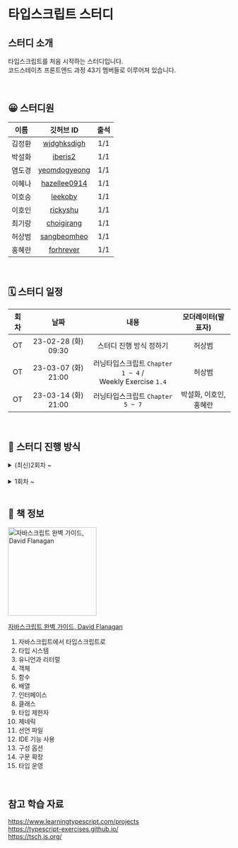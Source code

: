 # 타입스크립트 스터디

## 스터디 소개

타입스크립트를 처음 시작하는 스터디입니다.  
코드스테이츠 프론트엔드 과정 43기 멤버들로 이루어져 있습니다.

<br>

## 😀 스터디원

|  이름  |                    깃허브 ID                    | 출석 |
| :----: | :---------------------------------------------: | :--: |
| 김정환 |  [wjdghksdigh](https://github.com/wjdghksdigh)  | 1/1  |
| 박설화 |      [iberis2](https://github.com/iberis2)      | 1/1  |
| 염도경 | [yeomdogyeong](https://github.com/yeomdogyeong) | 1/1  |
| 이혜나 | [hazellee0914](https://github.com/hazellee0914) | 1/1  |
| 이호승 |      [leekoby](https://github.com/leekoby)      | 1/1  |
| 이호인 |     [rickyshu](https://github.com/rickyshu)     | 1/1  |
| 최기랑 |   [choigirang](https://github.com/choigirang)   | 1/1  |
| 허상범 |  [sangbeomheo](https://github.com/sangbeomheo)  | 1/1  |
| 홍혜란 |    [forhrever](https://github.com/forhrever)    | 1/1  |

<br>

## 🗓 스터디 일정

| 회차 |        날짜         |                             내용                              |   모더레이터(발표자)   |
| :--: | :-----------------: | :-----------------------------------------------------------: | :--------------------: |
|  OT  | 23-02-28 (화) 09:30 |                    스터디 진행 방식 정하기                    |         허상범         |
|  OT  | 23-03-07 (화) 21:00 | 러닝타입스크립트 `Chapter 1 ~ 4` / <br> Weekly Exercise `1.4` |         허상범         |
|  OT  | 23-03-14 (화) 21:00 |               러닝타입스크립트 `Chapter 5 ~ 7`                | 박설화, 이호인, 홍혜란 |

<br>

## 🔖 스터디 진행 방식

<details>
<summary>(최신)2회차 ~</summary>

> ### 1. '러닝 타입스크립트' 학습 & 학습 정리 업로드
>
> - 해당 주차의 정해진 분량을 학습
> - 스터디 진행한 당일 23:59 까지 PR
> - 본인이 학습한 내용은 자유로운 포맷(블로그 링크, ts파일, md파일 등)
> - 학습 정리 분량은 자유. 하지만 PR은 꼭 보내야함
>
> ### 2. 'Weekly Exercise' 문제를 풀기
>
> - 깃허브 디스커션에 올라온 해당 주차의 문제를 풀고 본인이 푼 내용 comment
> - 스터디 전날 23:59 까지 comment
>
> ### 3. 스터디 진행
>
> - 챕터별로 발표자 선정
> - 발표자는 본인 챕터의 내용을 자유로운 형식으로 발표
> - 참여자는 학습하면서 궁금했던 부분을 서로 질문하거나 공유하고 싶은 내용 등을 자유롭게 공유
> - 'Weekly Exercise' 같이 문제 풀이
> - 스터디 종료 전 당일 스터디 진행 관련 피드백
>
> ### 4. 커밋 & 파일명 컨벤션
>
> - 해당하는 주차의 폴더에 파일 작성
> - 파일명 : `{이름}_week_{해당주차}`
>   - ex) `허상범_week_01.md`, `홍헤란_week_10.ts`
> - 커밋규칙 : `{이름}: {해당주차}주차 학습 제출`
>   - ex) `허상범: 1주차 학습 제출`

</details>

<br>

<details>
<summary>1회차 ~</summary>

> ### 1. '러닝 타입스크립트' 학습 & 학습 정리 업로드
>
> - 해당 주차의 정해진 분량을 학습
> - 스터디 진행한 당일 23:59 까지 PR
> - 본인이 학습한 내용은 자유로운 포맷(블로그 링크, ts파일, md파일 등)
> - 학습 정리 분량은 자유. 하지만 PR은 꼭 보내야함
>
> ### 2. 'Weekly Exercise' 문제를 풀기
>
> - 깃허브 디스커션에 올라온 해당 주차의 문제를 풀고 본인이 푼 내용 comment
> - 스터디 전날 23:59 까지 comment
>
> ### 3. 스터디 진행
>
> - 모더레이터가 해당 주차의 책 범위를 훓으면서 진행
> - 참여자는 학습하면서 궁금했던 부분을 서로 질문하거나 공유하고 싶은 내용 등을 자유롭게 공유
> - 'Weekly Exercise' 같이 문제 풀이
> - 스터디 종료 전 당일 스터디 진행 관련 피드백
>
> ### 4. 커밋 & 파일명 컨벤션
>
> - 해당하는 주차의 폴더에 파일 작성
> - 파일명 : `{이름}_week_{해당주차}`
>   - ex) `허상범_week_01.md`, `홍헤란_week_10.ts`
> - 커밋규칙 : `{이름}: {해당주차}주차 학습 제출`
>   - ex) `허상범: 1주차 학습 제출`

</details>

<br>

## 📖 책 정보

<img width="200" src="https://user-images.githubusercontent.com/41741221/222957201-2b660414-be54-4f12-9561-1cdf26103850.png" alt="자바스크립트 완벽 가이드, David Flanagan">

[자바스크립트 완벽 가이드, David Flanagan](https://user-images.githubusercontent.com/41741221/222957070-13a4f5c2-fb90-46fe-a8dc-e30a6d37359a.png)

1. 자바스크립트에서 타입스크립트로
2. 타입 시스템
3. 유니언과 리터럴
4. 객체
5. 함수
6. 배열
7. 인터페이스
8. 클래스
9. 타입 제한자
10. 제네릭
11. 선언 파일
12. IDE 기능 사용
13. 구성 옵션
14. 구문 확장
15. 타입 운영

<br>

## 참고 학습 자료

https://www.learningtypescript.com/projects  
https://typescript-exercises.github.io/  
https://tsch.js.org/
